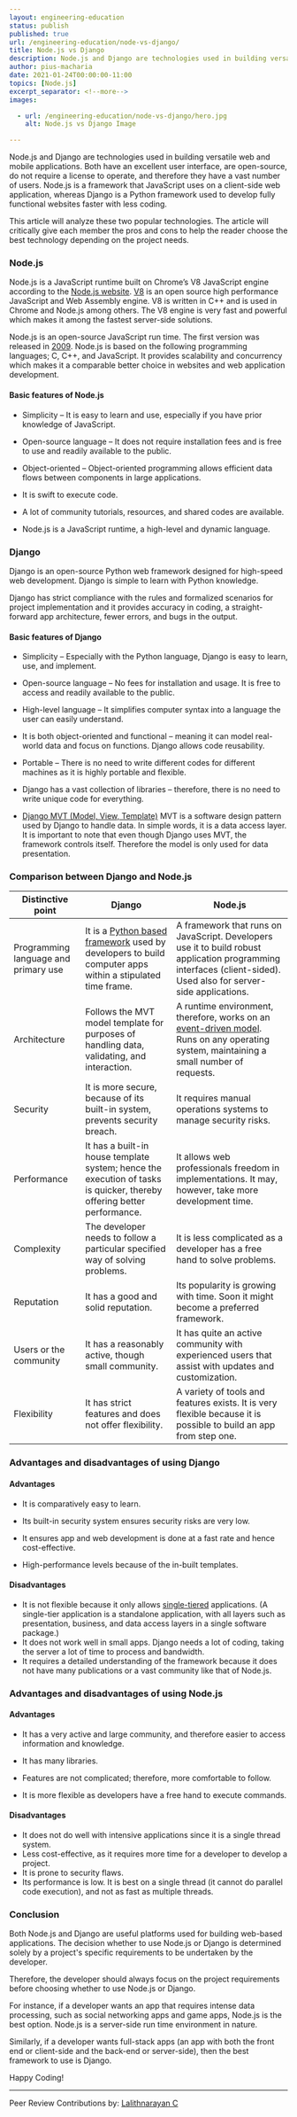 ```yaml
---
layout: engineering-education
status: publish
published: true
url: /engineering-education/node-vs-django/
title: Node.js vs Django
description: Node.js and Django are technologies used in building versatile web and mobile applications. This article will analyze these two popular technologies. The article will critically give each member the pros and cons to help the reader choose the best technology depending on the project needs.
author: pius-macharia
date: 2021-01-24T00:00:00-11:00
topics: [Node.js]
excerpt_separator: <!--more-->
images:

  - url: /engineering-education/node-vs-django/hero.jpg
    alt: Node.js vs Django Image

---
```

Node.js and Django are technologies used in building versatile web and mobile applications. Both have an excellent user interface, are open-source, do not require a license to operate, and therefore they have a vast number of users. Node.js is a framework that JavaScript uses on a client-side web application, whereas Django is a Python framework used to develop fully functional websites faster with less coding.
<!--more-->
This article will analyze these two popular technologies. The article will critically give each member the pros and cons to help the reader choose the best technology depending on the project needs.

### Node.js
Node.js is a JavaScript runtime built on Chrome’s V8 JavaScript engine according to the [Node.js website](https://nodejs.org/en/). [V8](https://v8.dev/) is an open source high performance JavaScript and Web Assembly engine. V8 is written in C++ and is used in Chrome and Node.js among others. The V8 engine is very fast and powerful which makes it among the fastest server-side solutions.

Node.js is an open-source JavaScript run time. The first version was released in [2009](https://nodejs.dev/learn/a-brief-history-of-nodejs). Node.js is based on the following programming languages; C, C++, and JavaScript. It provides scalability and concurrency which makes it a comparable better choice in websites and web application development.

#### Basic features of Node.js
- Simplicity – It is easy to learn and use, especially if you have prior knowledge of JavaScript.

- Open-source language – It does not require installation fees and is free to use and readily available to the public.

- Object-oriented – Object-oriented programming allows efficient data flows between components in large applications.

- It is swift to execute code.

- A lot of community tutorials, resources, and shared codes are available.

- Node.js is a JavaScript runtime, a high-level and dynamic language.

### Django
Django is an open-source Python web framework designed for high-speed web development. Django is simple to learn with Python knowledge.

Django has strict compliance with the rules and formalized scenarios for project implementation and it provides accuracy in coding, a straight-forward app architecture, fewer errors, and bugs in the output.

#### Basic features of Django
- Simplicity – Especially with the Python language, Django is easy to learn, use, and implement.

- Open-source language – No fees for installation and usage. It is free to access and readily available to the public.

- High-level language – It simplifies computer syntax into a language the user can easily understand.

- It is both object-oriented and functional – meaning it can model real-world data and focus on functions. Django allows code reusability.

- Portable – There is no need to write different codes for different machines as it is highly portable and flexible.

- Django has a vast collection of libraries – therefore, there is no need to write unique code for everything.

- [Django MVT (Model, View, Template)](https://www.javatpoint.com/django-mvt)
MVT is a software design pattern used by Django to handle data. In simple words, it is a data access layer. It is important to note that even though Django uses MVT, the framework controls itself. Therefore the model is only used for data presentation.

### Comparison between Django and Node.js
| Distinctive point | Django | Node.js |
| --- | --- | --- |
| Programming language and primary use | It is a [Python based framework](https://www.upgrad.com/blog/python-frameworks/) used by developers to build computer apps within a stipulated time frame.| A framework that runs on JavaScript. Developers use it to build robust application programming interfaces (client-sided). Used also for server-side applications. |
| Architecture | Follows the MVT model template for purposes of handling data, validating, and interaction. | A runtime environment, therefore, works on an [event-driven model](https://www.redhat.com/en/topics/integration/what-is-event-driven-architecture). Runs on any operating system, maintaining a small number of requests. |
| Security | It is more secure, because of its built-in system, prevents security breach. | It requires manual operations systems to manage security risks. |
| Performance | It has a built-in house template system; hence the execution of tasks is quicker, thereby offering better performance. | It allows web professionals freedom in implementations. It may, however, take more development time.  |
| Complexity | The developer needs to follow a particular specified way of solving problems. | It is less complicated as a developer has a free hand to solve problems. |
| Reputation | It has a good and solid reputation. | Its popularity is growing with time. Soon it might become a preferred framework. |
| Users or the community | It has a reasonably active, though small community. | It has quite an active community with experienced users that assist with updates and customization. |
| Flexibility | It has strict features and does not offer flexibility. | A variety of tools and features exists. It is very flexible because it is possible to build an app from step one. |

### Advantages and disadvantages of using Django

#### Advantages
- It is comparatively easy to learn.

- Its built-in security system ensures security risks are very low.

- It ensures app and web development is done at a fast rate and hence cost-effective.

- High-performance levels because of the in-built templates.

#### Disadvantages
- It is not flexible because it only allows [single-tiered](https://docs.bitnami.com/google-templates/singletier-vs-multitier/) applications. (A single-tier application is a standalone application, with all layers such as presentation, business, and data access layers in a single software package.)
- It does not work well in small apps. Django needs a lot of coding, taking the server a lot of time to process and bandwidth.
- It requires a detailed understanding of the framework because it does not have many publications or a vast community like that of Node.js.

### Advantages and disadvantages of using Node.js

#### Advantages
- It has a very active and large community, and therefore easier to access information and knowledge.

- It has many libraries.

- Features are not complicated; therefore, more comfortable to follow.

- It is more flexible as developers have a free hand to execute commands.

#### Disadvantages
- It does not do well with intensive applications since it is a single thread system.
- Less cost-effective, as it requires more time for a developer to develop a project.
- It is prone to security flaws.
- Its performance is low. It is best on a single thread (it cannot do parallel code execution), and not as fast as multiple threads.

### Conclusion
Both Node.js and Django are useful platforms used for building web-based applications. The decision whether to use Node.js or Django is determined solely by a project's specific requirements to be undertaken by the developer. 

Therefore, the developer should always focus on the project requirements before choosing whether to use Node.js or Django.

For instance, if a developer wants an app that requires intense data processing, such as social networking apps and game apps, Node.js is the best option. Node.js is a server-side run time environment in nature.

Similarly, if a developer wants full-stack apps (an app with both the front end or client-side and the back-end or server-side), then the best framework to use is Django.

Happy Coding!

---
Peer Review Contributions by: [Lalithnarayan C](/engineering-education/authors/lalithnarayan-c/)
